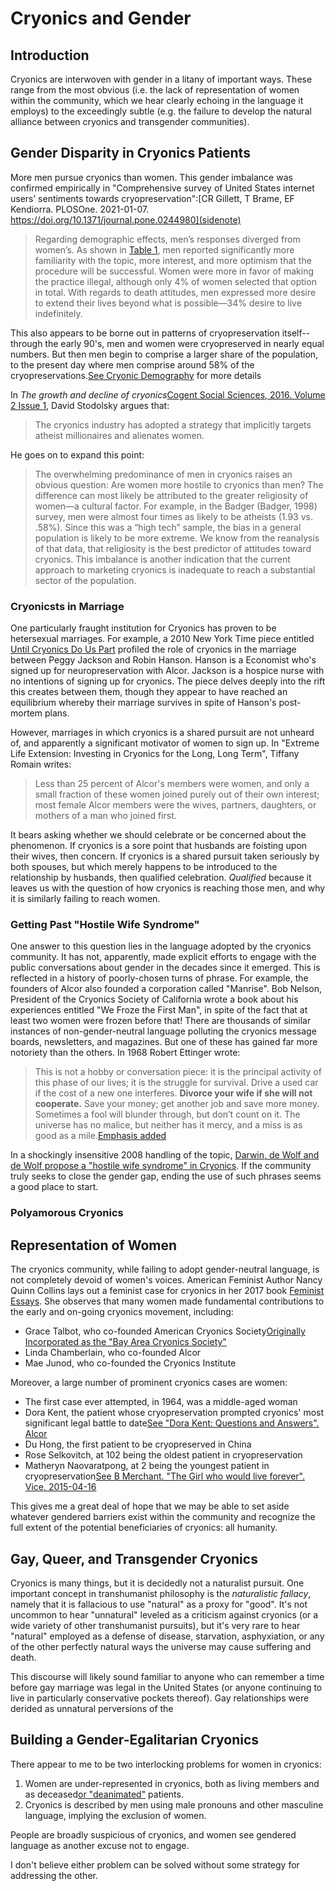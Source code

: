 # Cryonics and Gender

## Introduction

Cryonics are interwoven with gender in a litany of important ways. These range from the most obvious (i.e. the lack of representation of women within the community, which we hear clearly echoing in the language it employs) to the exceedingly subtle (e.g. the failure to develop the natural alliance between cryonics and transgender communities).

## Gender Disparity in Cryonics Patients

More men pursue cryonics than women. This gender imbalance was confirmed empirically in "Comprehensive survey of United States internet users’ sentiments towards cryopreservation":[CR Gillett, T Brame, EF Kendiorra. PLOSOne. 2021-01-07. https://doi.org/10.1371/journal.pone.0244980](sidenote)

> Regarding demographic effects, men’s responses diverged from women’s. As shown in [Table 1](https://doi.org/10.1371/journal.pone.0244980.t001), men reported significantly more familiarity with the topic, more interest, and more optimism that the procedure will be successful. Women were more in favor of making the practice illegal, although only 4% of women selected that option in total. With regards to death attitudes, men expressed more desire to extend their lives beyond what is possible—34% desire to live indefinitely.

This also appears to be borne out in patterns of cryopreservation itself--through the early 90's, men and women were cryopreserved in nearly equal numbers. But then men begin to comprise a larger share of the population, to the present day where men comprise around 58% of the cryopreservations.[See <a href="?q=pages/cryonic-demography.md#ageandgender">Cryonic Demography</a> for more details](sidenote)

In *The growth and decline of cryonics*[Cogent Social Sciences, 2016. Volume 2 Issue 1](sidenote), David Stodolsky argues that:

> The cryonics industry has adopted a strategy that implicitly targets atheist millionaires and alienates women.

He goes on to expand this point:

> The overwhelming predominance of men in cryonics raises an obvious question: Are women more hostile to cryonics than men? The difference can most likely be attributed to the greater religiosity of women—a cultural factor. For example, in the Badger (Badger, 1998) survey, men were almost four times as likely to be atheists (1.93 vs. .58%). Since this was a “high tech” sample, the bias in a general population is likely to be more extreme. We know from the reanalysis of that data, that religiosity is the best predictor of attitudes toward cryonics. This imbalance is another indication that the current approach to marketing cryonics is inadequate to reach a substantial sector of the population.

### Cryonicsts in Marriage

One particularly fraught institution for Cryonics has proven to be hetersexual marriages. For example, a 2010 New York Time piece entitled [Until Cryonics Do Us Part](https://www.nytimes.com/2010/07/11/magazine/11cryonics-t.html) profiled the role of cryonics in the marriage between Peggy Jackson and Robin Hanson. Hanson is a Economist who's signed up for neuropreservation with Alcor. Jackson is a hospice nurse with no intentions of signing up for cryonics. The piece delves deeply into the rift this creates between them, though they appear to have reached an equilibrium whereby their marriage survives in spite of Hanson's post-mortem plans.

However, marriages in which cryonics is a shared pursuit are not unheard of, and apparently a significant motivator of women to sign up. In "Extreme Life Extension: Investing in Cryonics for the Long, Long Term", Tiffany Romain writes:

> Less than 25 percent of Alcor's members were women, and only a small fraction of these women joined purely out of their own interest; most female Alcor members were the wives, partners, daughters, or mothers of a man who joined first.

It bears asking whether we should celebrate or be concerned about the phenomenon. If cryonics is a sore point that husbands are foisting upon their wives, then concern. If cryonics is a shared pursuit taken seriously by both spouses, but which merely happens to be introduced to the relationship by husbands, then qualified celebration. *Qualified* because it leaves us with the question of how cryonics is reaching those men, and why it is similarly failing to reach women.

### Getting Past "Hostile Wife Syndrome"

One answer to this question lies in the language adopted by the cryonics community. It has not, apparently, made explicit efforts to engage with the public conversations about gender in the decades since it emerged. This is reflected in a history of poorly-chosen turns of phrase. For example, the founders of Alcor also founded a corporation called "Manrise". Bob Nelson, President of the Cryonics Society of California wrote a book about his experiences entitled "We Froze the First Man", in spite of the fact that at least two women were frozen before that! There are thousands of similar instances of non-gender-neutral language polluting the cryonics message boards, newsletters, and magazines. But one of these has gained far more notoriety than the others. In 1968 Robert Ettinger wrote:

> This is not a hobby or conversation piece: it is the principal activity of this phase of our lives; it is the struggle for survival.  Drive a used car if the cost of a new one interferes. **Divorce your wife if she will not cooperate.** Save your money; get another job and save more money.  Sometimes a fool will blunder through, but don’t count on it.  The universe has no malice, but neither has it mercy, and a miss is as good as a mile.[Emphasis added](marginnote)

In a shockingly insensitive 2008 handling of the topic, [Darwin, de Wolf and de Wolf propose a "hostile wife syndrome" in Cryonics](https://www.biostasis.com/pdfs/hostile.pdf). If the community truly seeks to close the gender gap, ending the use of such phrases seems a good place to start.

### Polyamorous Cryonics

## Representation of Women

The cryonics community, while failing to adopt gender-neutral language, is not completely devoid of women's voices. American Feminist Author Nancy Quinn Collins lays out a feminist case for cryonics in her 2017 book [Feminist Essays](https://books.google.com/books?id=WxOJDgAAQBAJ&lpg=PT25&dq=feminism%20and%20cryonics&pg=PT20#v=onepage&q=feminism%20and%20cryonics&f=false). She observes that many women made fundamental contributions to the early and on-going cryonics movement, including:

* Grace Talbot, who co-founded American Cryonics Society[Originally Incorporated as the "Bay Area Cryonics Society"](sidenote)
* Linda Chamberlain, who co-founded Alcor
* Mae Junod, who co-founded the Cryonics Institute

Moreover, a large number of prominent cryonics cases are women:

* The first case ever attempted, in 1964, was a middle-aged woman
* Dora Kent, the patient whose cryopreservation prompted cryonics' most significant legal battle to date[See <a href="https://www.alcor.org/library/dora-kent-questions-and-answers/">"Dora Kent: Questions and Answers". Alcor</a>](sidenote)
* Du Hong, the first patient to be cryopreserved in China
* Rose Selkovitch, at 102 being the oldest patient in cryopreservation
* Matheryn Naovaratpong, at 2 being the youngest patient in cryopreservation[See <a href="https://www.vice.com/en/article/kbzype/the-girl-who-would-live-forever">B Merchant. "The Girl who would live forever". Vice, 2015-04-16</a>](sidenote)

This gives me a great deal of hope that we may be able to set aside whatever gendered barriers exist within the community and recognize the full extent of the potential beneficiaries of cryonics: all humanity.

## Gay, Queer, and Transgender Cryonics

Cryonics is many things, but it is decidedly not a naturalist pursuit. One important concept in transhumanist philosophy is the *naturalistic fallacy*, namely that it is fallacious to use "natural" as a proxy for "good". It's not uncommon to hear "unnatural" leveled as a criticism against cryonics (or a wide variety of other transhumanist pursuits), but it's very rare to hear "natural" employed as a defense of disease, starvation, asphyxiation, or any of the other perfectly natural ways the universe may cause suffering and death.

This discourse will likely sound familiar to anyone who can remember a time before gay marriage was legal in the United States (or anyone continuing to live in particularly conservative pockets thereof). Gay relationships were derided as unnatural perversions of the 

## Building a Gender-Egalitarian Cryonics

There appear to me to be two interlocking problems for women in cryonics:

1. Women are under-represented in cryonics, both as living members and as deceased[or "deanimated"](sidenote) patients.
2. Cryonics is described by men using male pronouns and other masculine language, implying the exclusion of women.

People are broadly suspicious of cryonics, and women see gendered language as another excuse not to engage.

I don't believe either problem can be solved without some strategy for addressing the other.